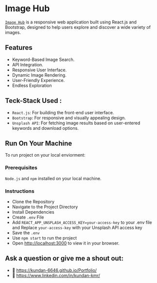 # Image Hub

[`Image Hub`](https://kundan-6646.github.io/imagehub) is a responsive web application built using React.js and Bootstrap, designed to help users explore and discover a wide variety of images.

## Features

* Keyword-Based Image Search.
* API Integration.
* Responsive User Interface.
* Dynamic Image Rendering.
* User-Friendly Experience.
* Endless Exploration

## Teck-Stack Used :
- `React.js`: For building the front-end user interface.
- `Bootstrap`: For responsive and visually appealing design.
- `Unsplash API`: For fetching image results based on user-entered keywords and download options.


## Run On Your Machine
To run project on your local enviorment:

### Prerequisites
`Node.js` and `npm` installed on your local machine.

### Instructions
- Clone the Repository
- Navigate to the Project Directory
- Install Dependencies
- Create `.env` File
- Add `REACT_APP_UNSPLASH_ACCESS_KEY=your-access-key` to your .env file and Replace `your-access-key` with your Unsplash API access key
- Save the `.env`
- Use `npm start` to run the project
- Open [http://localhost:3000](http://localhost:3000) to view it in your browser.


## Ask a question or give me a shout out:

- 💌 https://kundan-6646.github.io/Portfolio/
- 🐣 https://www.linkedin.com/in/kundan-kmr/